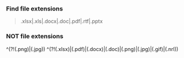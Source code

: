 
### Find file extensions
> .xlsx|.xls|.docx|.doc|.pdf|.rtf|.pptx

### NOT file extensions
^(?!(.png)|(.jpg))
^(?!(.xlsx)|(.pdf)|(.docx)|(.doc)|(.png)|(.jpg)|(.gif)|(.nrl))

